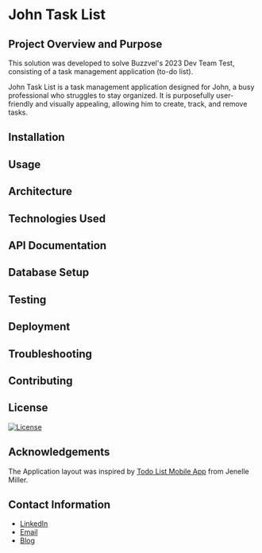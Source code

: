# John Task List
## Project Overview and Purpose

This solution was developed to solve Buzzvel's 2023 Dev Team Test, consisting of a task management application (to-do list).

John Task List is a task management application designed for John, a busy professional who struggles to stay organized. It is purposefully user-friendly and visually appealing, allowing him to create, track, and remove tasks.

## Installation
[comment]: <> (Provide detailed step-by-step instructions on how to install and set up the application. Since you're distributing it using Docker, outline the necessary Docker commands and dependencies)
## Usage
[comment]: <> (Explain how to use the application, including any environment variables, configuration files, or command-line options that might be relevant. Provide examples and screenshots to illustrate the usage.)
## Architecture
[comment]: <> (Describe the overall architecture of your application. For a full-stack application, explain the front-end and back-end components and how they interact with each other.)
## Technologies Used
[comments]: <> (List all the technologies and frameworks used in the project, such as programming languages, databases, front-end libraries, and any other essential tools.)
## API Documentation
[comments]: <> (If your application includes an API, provide detailed documentation on the available endpoints, request formats, and responses.)
## Database Setup
[comments]: <> (If your application uses a database, explain how to set it up and provide any necessary seed data.)
## Testing
[comments]: <> (If you've included unit tests or integration tests, explain how to run them and what they cover.)
## Deployment
[comments]: <> (Offer guidance on how to deploy the application in a production environment. Include any necessary configurations or considerations.)
## Troubleshooting
[comments]: <> (Create a troubleshooting section that addresses common issues and their solutions. Include a way for users to get help or report bugs.)
## Contributing
[comments]: <> (If you intend to allow others to contribute to your project, outline the contribution guidelines and instructions for submitting pull requests.)
## License
[![License](https://img.shields.io/static/v1?label=license&message=GPL-3&color=49AA26&labelColor=000000)](https://opensource.org/license/gpl-3-0/)

## Acknowledgements
[comments]: <> (If your project uses third-party libraries, frameworks, or resources, give credit to the respective authors and provide links to their repositories or websites.)
The Application layout was inspired by [Todo List Mobile App](https://dribbble.com/shots/4411419/attachments/4411419-Todo-List-Mobile-App?mode=media) from Jenelle Miller.

## Contact Information
[comments]: <> (Include your contact information or a link to your portfolio or personal website so that potential employers or collaborators can reach out to you.)
- [LinkedIn](https://www.linkedin.com/in/marcusdavanco/)
- [Email](mailto:marcusdavanco@gmail.com)
- [Blog](https://marcusdavanco.github.io)


